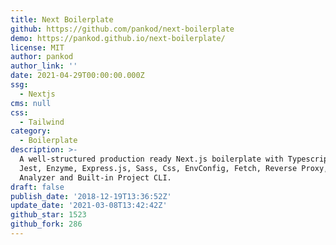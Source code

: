 ```yaml
---
title: Next Boilerplate
github: https://github.com/pankod/next-boilerplate
demo: https://pankod.github.io/next-boilerplate/
license: MIT
author: pankod
author_link: ''
date: 2021-04-29T00:00:00.000Z
ssg:
  - Nextjs
cms: null
css:
  - Tailwind
category:
  - Boilerplate
description: >-
  A well-structured production ready Next.js boilerplate with Typescript, Redux,
  Jest, Enzyme, Express.js, Sass, Css, EnvConfig, Fetch, Reverse Proxy, Bundle
  Analyzer and Built-in Project CLI.
draft: false
publish_date: '2018-12-19T13:36:52Z'
update_date: '2021-03-08T13:42:42Z'
github_star: 1523
github_fork: 286
---
```

